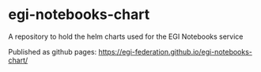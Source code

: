 # egi-notebooks-chart

A repository to hold the helm charts used for the EGI Notebooks service

Published as github pages: https://egi-federation.github.io/egi-notebooks-chart/
